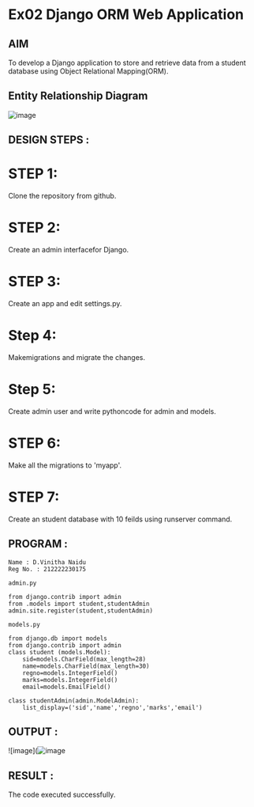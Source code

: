 # Ex02 Django ORM Web Application

## AIM
To develop a Django application to store and retrieve data from a student database using Object Relational Mapping(ORM).

## Entity Relationship Diagram

![image](https://user-images.githubusercontent.com/121166004/236628802-fe4f760f-6b1b-4cd5-9c47-67d756e69c46.png)



## DESIGN STEPS : 

# STEP 1:
Clone the repository from github.

# STEP 2:
Create an admin interfacefor Django.

# STEP 3:
Create an app and edit settings.py.

# Step 4:
Makemigrations and migrate the changes.

# Step 5:
Create admin user and write pythoncode for admin and models.

# STEP 6:
Make all the migrations to 'myapp'.

# STEP 7:
Create an student database with 10 feilds using runserver command.

## PROGRAM :
```
Name : D.Vinitha Naidu
Reg No. : 212222230175
```
```
admin.py 

from django.contrib import admin
from .models import student,studentAdmin 
admin.site.register(student,studentAdmin)

models.py

from django.db import models
from django.contrib import admin
class student (models.Model):
    sid=models.CharField(max_length=28)
    name=models.CharField(max_length=30)
    regno=models.IntegerField()
    marks=models.IntegerField()
    email=models.EmailField()

class studentAdmin(admin.ModelAdmin):
    list_display=('sid','name','regno','marks','email')

```



## OUTPUT :

![image](![image](https://github.com/VinithaNaidu/ORM/assets/121166004/6e3a1df4-be87-4988-be72-e58a38712895)

## RESULT :
The code executed successfully.
